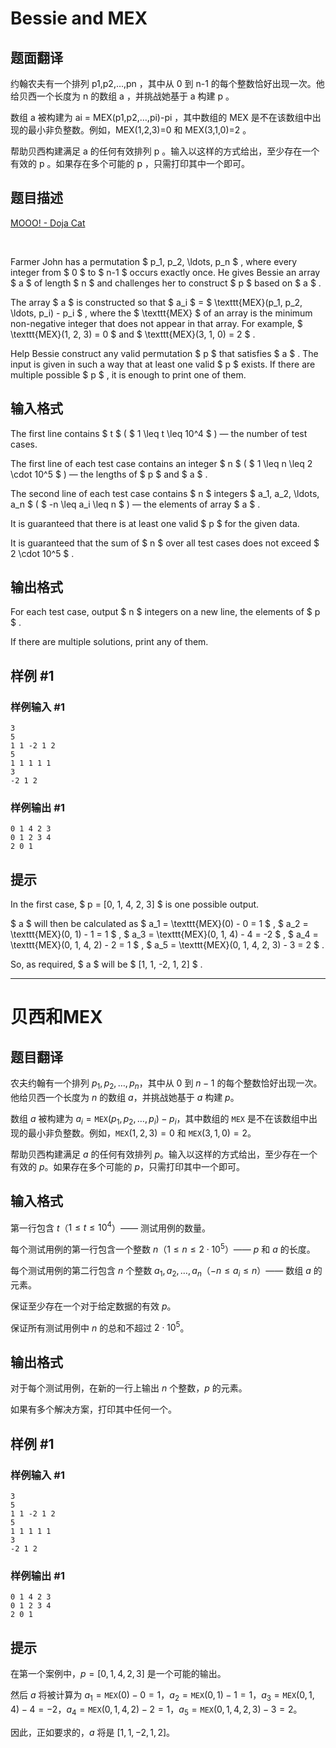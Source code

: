 # Bessie and MEX

## 题面翻译

约翰农夫有一个排列 p1,p2,…,pn
，其中从 0
 到 n-1
 的每个整数恰好出现一次。他给贝西一个长度为 n
 的数组 a
，并挑战她基于 a
 构建 p
。

数组 a
 被构建为 ai
 = MEX(p1,p2,…,pi)-pi
，其中数组的 MEX
 是不在该数组中出现的最小非负整数。例如，MEX(1,2,3)=0
 和 MEX(3,1,0)=2
。

帮助贝西构建满足 a
 的任何有效排列 p
。输入以这样的方式给出，至少存在一个有效的 p
。如果存在多个可能的 p
，只需打印其中一个即可。

## 题目描述

[MOOO! - Doja Cat](https://soundcloud.com/amalaofficial/mooo)

⠀



Farmer John has a permutation $ p_1, p_2, \ldots, p_n $ , where every integer from $ 0 $ to $ n-1 $ occurs exactly once. He gives Bessie an array $ a $ of length $ n $ and challenges her to construct $ p $ based on $ a $ .

The array $ a $ is constructed so that $ a_i $ = $ \texttt{MEX}(p_1, p_2, \ldots, p_i) - p_i $ , where the $ \texttt{MEX} $ of an array is the minimum non-negative integer that does not appear in that array. For example, $ \texttt{MEX}(1, 2, 3) = 0 $ and $ \texttt{MEX}(3, 1, 0) = 2 $ .

Help Bessie construct any valid permutation $ p $ that satisfies $ a $ . The input is given in such a way that at least one valid $ p $ exists. If there are multiple possible $ p $ , it is enough to print one of them.

## 输入格式

The first line contains $ t $ ( $ 1 \leq t \leq 10^4 $ ) — the number of test cases.

The first line of each test case contains an integer $ n $ ( $ 1 \leq n \leq 2 \cdot 10^5 $ ) — the lengths of $ p $ and $ a $ .

The second line of each test case contains $ n $ integers $ a_1, a_2, \ldots, a_n $ ( $ -n \leq a_i \leq n $ ) — the elements of array $ a $ .

It is guaranteed that there is at least one valid $ p $ for the given data.

It is guaranteed that the sum of $ n $ over all test cases does not exceed $ 2 \cdot 10^5 $ .

## 输出格式

For each test case, output $ n $ integers on a new line, the elements of $ p $ .

If there are multiple solutions, print any of them.

## 样例 #1

### 样例输入 #1

```
3
5
1 1 -2 1 2
5
1 1 1 1 1
3
-2 1 2
```

### 样例输出 #1

```
0 1 4 2 3 
0 1 2 3 4 
2 0 1
```

## 提示

In the first case, $ p = [0, 1, 4, 2, 3] $ is one possible output.

 $ a $ will then be calculated as $ a_1 = \texttt{MEX}(0) - 0 = 1 $ , $ a_2 = \texttt{MEX}(0, 1) - 1 = 1 $ , $ a_3 = \texttt{MEX}(0, 1, 4) - 4 = -2 $ , $ a_4 = \texttt{MEX}(0, 1, 4, 2) - 2 = 1 $ , $ a_5 = \texttt{MEX}(0, 1, 4, 2, 3) - 3 = 2 $ .

So, as required, $ a $ will be $ [1, 1, -2, 1, 2] $ .

-- --


# 贝西和MEX

## 题目翻译

农夫约翰有一个排列 $p_1, p_2, \ldots, p_n$，其中从 $0$ 到 $n-1$ 的每个整数恰好出现一次。他给贝西一个长度为 $n$ 的数组 $a$，并挑战她基于 $a$ 构建 $p$。

数组 $a$ 被构建为 $a_i = \texttt{MEX}(p_1, p_2, \ldots, p_i) - p_i$，其中数组的 $\texttt{MEX}$ 是不在该数组中出现的最小非负整数。例如，$\texttt{MEX}(1, 2, 3) = 0$ 和 $\texttt{MEX}(3, 1, 0) = 2$。

帮助贝西构建满足 $a$ 的任何有效排列 $p$。输入以这样的方式给出，至少存在一个有效的 $p$。如果存在多个可能的 $p$，只需打印其中一个即可。

## 输入格式

第一行包含 $t$（$1 \leq t \leq 10^4$）—— 测试用例的数量。

每个测试用例的第一行包含一个整数 $n$（$1 \leq n \leq 2 \cdot 10^5$）—— $p$ 和 $a$ 的长度。

每个测试用例的第二行包含 $n$ 个整数 $a_1, a_2, \ldots, a_n$（$-n \leq a_i \leq n$）—— 数组 $a$ 的元素。

保证至少存在一个对于给定数据的有效 $p$。

保证所有测试用例中 $n$ 的总和不超过 $2 \cdot 10^5$。

## 输出格式

对于每个测试用例，在新的一行上输出 $n$ 个整数，$p$ 的元素。

如果有多个解决方案，打印其中任何一个。

## 样例 #1

### 样例输入 #1

```
3
5
1 1 -2 1 2
5
1 1 1 1 1
3
-2 1 2
```

### 样例输出 #1

```
0 1 4 2 3
0 1 2 3 4
2 0 1
```

## 提示

在第一个案例中，$p = [0, 1, 4, 2, 3]$ 是一个可能的输出。

然后 $a$ 将被计算为 $a_1 = \texttt{MEX}(0) - 0 = 1$，$a_2 = \texttt{MEX}(0, 1) - 1 = 1$，$a_3 = \texttt{MEX}(0, 1, 4) - 4 = -2$，$a_4 = \texttt{MEX}(0, 1, 4, 2) - 2 = 1$，$a_5 = \texttt{MEX}(0, 1, 4, 2, 3) - 3 = 2$。

因此，正如要求的，$a$ 将是 $[1, 1, -2, 1, 2]$。